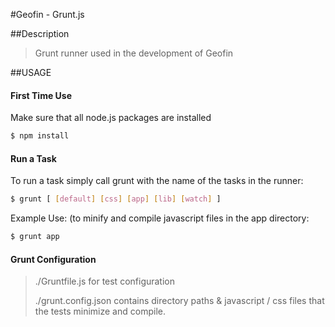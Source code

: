 #Geofin - Grunt.js 

##Description

> Grunt runner used in the development of Geofin

##USAGE

#### First Time Use

Make sure that all node.js packages are installed

``` bash
$ npm install
```

#### Run a Task

To run a task simply call grunt with the name of the tasks in the runner:
``` bash
$ grunt [ [default] [css] [app] [lib] [watch] ]
```

Example Use: (to minify and compile javascript files in the app directory:

``` bash
$ grunt app
```

#### Grunt Configuration

> ./Gruntfile.js for test configuration
>
> ./grunt.config.json contains directory paths & javascript / css files that the tests minimize and compile.



